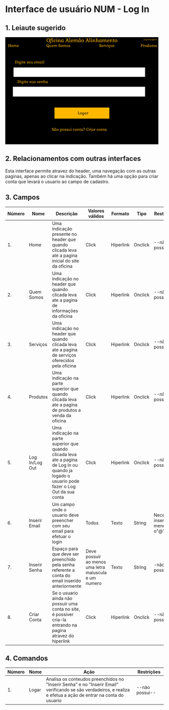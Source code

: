 # Interface de usuário NUM - Log In

## 1. Leiaute sugerido

![login](leiaute/Login.png)

## 2. Relacionamentos com outras interfaces

Esta interface permite atravez do header, uma navegação com as outras paginas, apenas ao clicar na indicação.
Também há uma opção para criar conta que levará o usuario ao campo de cadastro.

## 3. Campos

| **Número** | **Nome** | **Descrição** | **Valores válidos** | **Formato** | **Tipo** | **Restrições** |
| --- | --- | --- | --- | --- | --- | --- |
|1. | Home | Uma indicação presente no header que quando clicada leva até a pagina inicial do site da oficina | Click | Hiperlink | Onclick | --não possui-- |
|2. | Quem Somos | Uma indicação no header que quando clicada leva ate a pagina de informações da oficina | Click | Hiperlink | Onclick | --não possui-- |
|3. | Serviços | Uma indicação no header que quando clicada leva ate a pagina de serviços oferecidos pela oficina | Click | Hiperlink | Onclick | --não possui-- |
|4. | Produtos | Uma indicação na parte superior que quando clicada leva ate a pagina de produtos a venda da oficina | Click | Hiperlink | Onclick | --não possui-- |
|5. | Log In/Log Out | Uma indicação na parte superior que quando clicada leva ate a pagina de Log In ou quando ja logado o usuario pode fazer o Log Out da sua conta | Click | Hiperlink | Onclick | --não possui-- |
|6. |Inserir Email|Um campo onde o usuario deve preencher com seu email para efetuar o login|Todos|Texto|String|Necessario inserir ao menos o"@"|
|7. |Inserir Senha| Espaço para que deve ser preenchido pela senha referente a conta do email inserido anteriormente | Deve possuir ao menos uma letra maiuscula e um numero | Texto | String | -não possui-- |
|8. | Criar Conta | Se o usuario ainda não possuir uma conta no site, é possiver cria-la entrando na pagina atravez do hiperlink | Click | Hiperlink | Onclick | --não possui-- |

## 4. Comandos

| **Número** | **Nome** | **Ação** | **Restrições** |
| --- | --- | --- | --- |
|1. | Logar | Analisa os conteudos preenchidos no "Inserir Senha" e no "Inserir Email" verificando se são verdadeiros, e realiza e efetua a ação de entrar na conta do usuario | --não possui-- |



